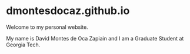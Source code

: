 # dmontesdocaz.github.io

Welcome to my personal website.

My name is David Montes de Oca Zapiain and I am a Graduate Student at Georgia Tech.
